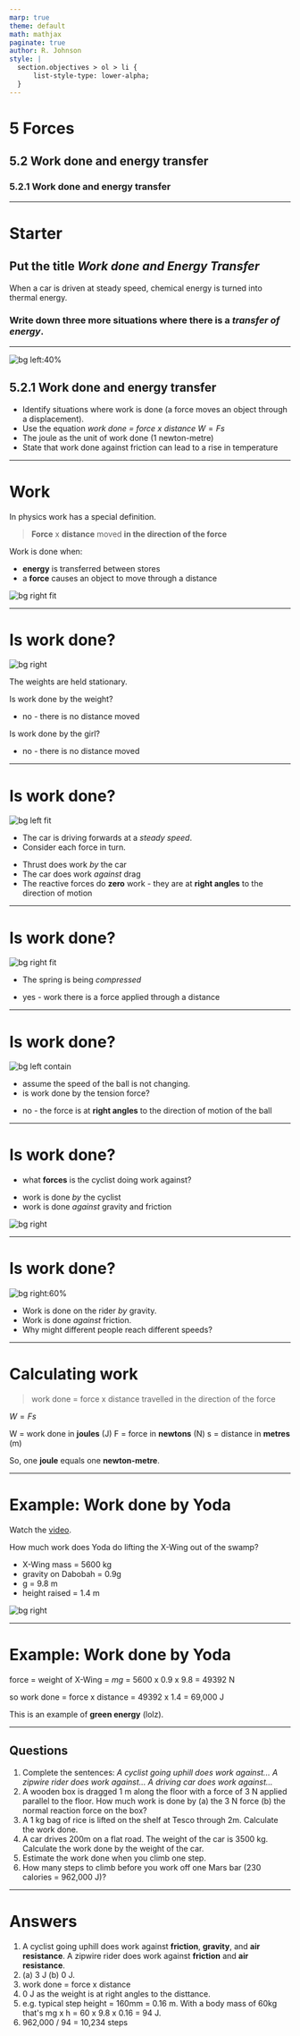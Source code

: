 ```yaml
---
marp: true
theme: default
math: mathjax
paginate: true
author: R. Johnson
style: |
  section.objectives > ol > li {
      list-style-type: lower-alpha;
  }
---
```


# 5 Forces
## 5.2 Work done and energy transfer
### 5.2.1 Work done and energy transfer

---

# Starter

## Put the title _Work done and Energy Transfer_

When a car is driven at steady speed, chemical energy is turned into thermal energy.

### Write down **three more** situations where there is a _transfer of energy_.

---

![bg left:40%](https://www.rxwallpaper.site/wp-content/uploads/star-wars-yoda-wallpapers-hd-desktop-and-mobile-backgrounds-800x800.jpg)

## 5.2.1 Work done and energy transfer


- Identify situations where work is done (a force moves an object through a displacement).
- Use the equation _work done = force x distance_ $W=Fs$
- The joule as the unit of work done (1 newton-metre)
- State that work done against friction can lead to a rise in temperature

---

# Work

In physics work has a special definition.

> **Force** x **distance** moved **in the direction of the force**

Work is done when:
- **energy** is transferred between stores
- a **force** causes an object to move through a distance

![bg right fit ](https://cdn.savemyexams.co.uk/cdn-cgi/image/w=1920,f=auto/uploads/2020/09/5.1.1-Work-done-diagram.png)

---

# Is work done?

![bg right](https://digestiblenotes.com/images/physics/alevel/work.png)

The weights are held stationary.

Is work done by the weight?

* no - there is no distance moved

Is work done by the girl?

* no - there is no distance moved

---

# Is work done?

![bg left fit](https://www.gcsescience.com/forces-moving-car.gif)

- The car is driving forwards at a *steady speed*.
- Consider each force in turn.

* Thrust does work _by_ the car
* The car does work _against_ drag
* The reactive forces do **zero** work - they are at **right angles** to the direction of motion

---

# Is work done?

![bg right fit](https://clipground.com/images/compressed-clipart-10.jpg)

- The spring is being *compressed*

* yes - work there is a force applied through a distance

---

# Is work done?

![bg left contain](https://media.wired.com/photos/5af238d714823b60460cfe32/125:94/w_2112,h_1588,c_limit/MassOnString-149868420.jpg)

- assume the speed of the ball is not changing.
- is work done by the tension force?
* no - the force is at **right angles** to the direction of motion of the ball

---

# Is work done?

- what **forces** is the cyclist doing work against?

* work is done _by_ the cyclist
* work is done _against_ gravity and friction

![bg right](https://www.bicycling.co.za/wp-content/uploads/2016/08/Zoon-Cronje-uphill.jpg)

---

# Is work done?

![bg right:60%](https://i.guim.co.uk/img/static/sys-images/Observer/Pix/pictures/2013/3/13/1363177830232/zipwire-holiday-008.jpg?width=445&quality=85&auto=format&fit=max&s=a509545e6fa98f22c5e50770461720b7)

* Work is done on the rider _by_ gravity.
* Work is done _against_ friction.
* Why might different people reach different speeds?

---

# Calculating work

> work done = force x distance travelled in the direction of the force

$W=Fs$

W = work done in **joules** (J)
F = force in **newtons** (N)
s = distance in **metres** (m)

So, one **joule** equals one **newton-metre**.

---

# Example: Work done by Yoda

Watch the [video](https://www.youtube.com/watch?v=XsLb5GNwyNM).

How much work does Yoda do lifting the X-Wing out of the swamp?

- X-Wing mass = 5600 kg
- gravity on Dabobah = 0.9g
- g = 9.8 m
- height raised = 1.4 m

![bg right](https://vignette.wikia.nocookie.net/starwars/images/9/93/Do_or_Do_Not_SWDTPG.png/revision/latest?cb=20190428031515)

---

# Example: Work done by Yoda

force = weight of X-Wing = $mg$ = 5600 x 0.9 x 9.8 = 49392 N

so work done = force x distance = 49392 x 1.4 = 69,000 J

This is an example of **green energy** (lolz).

---
## Questions
1. Complete the sentences:
_A cyclist going uphill does work against..._
_A zipwire rider does work against..._
_A driving car does work against..._
2. A wooden box is dragged 1 m along the floor with a force of 3 N applied parallel to the floor. How much work is done by (a) the 3 N force (b) the normal reaction force on the box?
3. A 1 kg bag of rice is lifted on the shelf at Tesco through 2m. Calculate the work done.
4. A car drives 200m on a flat road. The weight of the car is 3500 kg. Calculate the work done by the weight of the car.
5. Estimate the work done when you climb one step.
6. How many steps to climb before you work off one Mars bar (230 calories = 962,000 J)?

---

# Answers

1. A cyclist going uphill does work against **friction**, **gravity**, and **air resistance**. A zipwire rider does work against **friction** and **air resistance**.
2. (a) 3 J (b) 0 J.
3. work done = force x distance
4. 0 J as the weight is at right angles to the disttance.
5. e.g. typical step height = 160mm = 0.16 m. With a body mass of 60kg that's mg x h = 60 x 9.8 x 0.16 = 94 J.
6. 962,000 / 94 = 10,234 steps